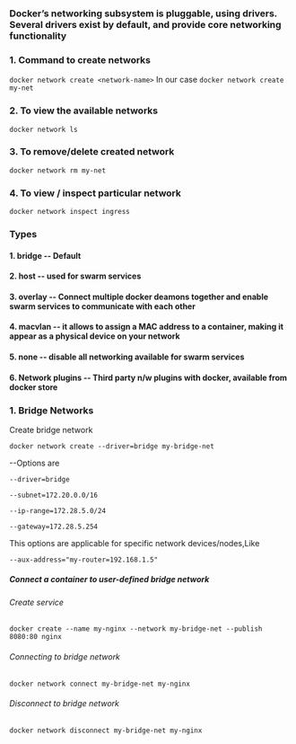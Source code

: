 ### Docker’s networking subsystem is pluggable, using drivers. Several drivers exist by default, and provide core networking functionality

### 1. Command to create networks
`
docker network create <network-name>
`
In our case 
`
docker network create my-net
`
### 2. To view the available networks
`
docker network ls
`
### 3. To remove/delete created network
`
docker network rm my-net
`
### 4. To view / inspect particular network
`
docker network inspect ingress
`

### Types 

#### 1. bridge -- Default 
#### 2. host -- used for swarm services
#### 3. overlay -- Connect multiple docker deamons together and enable swarm services to communicate with each other
#### 4. macvlan -- it allows to assign a MAC address to a container, making it appear as a physical device on your network
#### 5. none -- disable all networking available for swarm services
#### 6. Network plugins -- Third party n/w plugins with docker, available from docker store

### 1. Bridge Networks
Create bridge network
```
docker network create --driver=bridge my-bridge-net
```
--Options are
```
--driver=bridge

```
```
--subnet=172.20.0.0/16

```
```
--ip-range=172.28.5.0/24

```
```
--gateway=172.28.5.254

```
This options are applicable for specific network devices/nodes,Like
```
--aux-address="my-router=192.168.1.5"

```
##### Connect a container to user-defined bridge network
###### Create service 
```
docker create --name my-nginx --network my-bridge-net --publish 8080:80 nginx
```
###### Connecting to bridge network
```
docker network connect my-bridge-net my-nginx
```
###### Disconnect to bridge network
```
docker network disconnect my-bridge-net my-nginx
```

